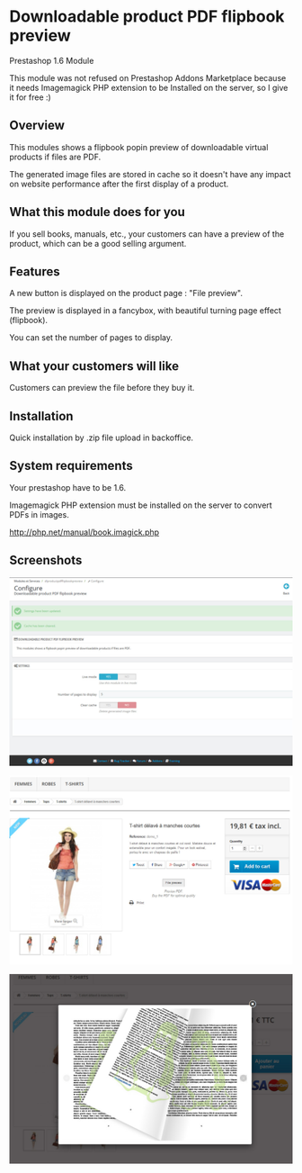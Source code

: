 # Downloadable product PDF flipbook preview

Prestashop 1.6 Module

This module was not refused on Prestashop Addons Marketplace because it needs Imagemagick PHP extension to be Installed on the server, so I give it for free :)

## Overview

This modules shows a flipbook popin preview of downloadable virtual products if files are PDF.

The generated image files are stored in cache so it doesn't have any impact on website performance after the first display of a product.

## What this module does for you

If you sell books, manuals, etc., your customers can have a preview of the product, which can be a good selling argument.

## Features

A new button is displayed on the product page : "File preview".

The preview is displayed in a fancybox, with beautiful turning page effect (flipbook).

You can set the number of pages to display.

## What your customers will like

Customers can preview the file before they buy it.

## Installation

Quick installation by .zip file upload in backoffice.

## System requirements

Your prestashop have to be 1.6.

Imagemagick PHP extension must be installed on the server to convert PDFs in images.

http://php.net/manual/book.imagick.php

## Screenshots

![Module Setup](screen-1-en.jpg)

![Preview button](screen-2-en.jpg)

![Flipbook](screen-3-en.jpg)